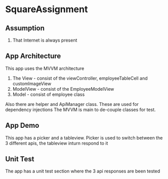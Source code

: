 # SquareAssignment

## Assumption
1. That Internet is always present

## App Architecture
This app uses the MVVM architecture
1. The View - consist of the viewController, employeeTableCell and customImageView
2. ModelView - consist of the EmployeeModelView
3. Model - consist of employee class

Also there are helper and ApiManager class. These are used for dependency injections 
The MVVM is main to de-couple classes for test.

## App Demo
This app has a picker and a tableview. Picker is used to switch between the 3 different apis, 
the tableview inturn respond to it 

## Unit Test
The app has a unit test section where the 3 api responses are been tested 
